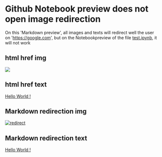 # Github Notebook preview does not open image redirection

On this 'Markdown preview', all images and texts will redirect well the user on 'https://google.com', but on the Notebookpreview of the file [test.ipynb](https://github.com/QuentinKlebaur/Notebook_preview_issue/test.ipynb), it will not work

## html href img

<a href="https://google.com">
    <img src="https://github.com/QuentinKlebaur.png"/>
</a>

## html href text

<a href="https://google.com">
    Hello World !
</a>

## Markdown redirection img

[![redirect](https://github.com/QuentinKlebaur.png)](https://google.com)

## Markdown redirection text

[Hello World !](https://google.com)